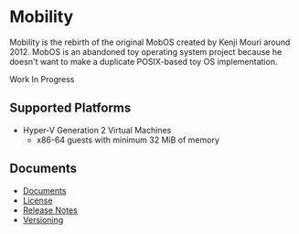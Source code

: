 ﻿# Mobility

Mobility is the rebirth of the original MobOS created by Kenji Mouri around 
2012. MobOS is an abandoned toy operating system project because he doesn't 
want to make a duplicate POSIX-based toy OS implementation.

Work In Progress

## Supported Platforms

- Hyper-V Generation 2 Virtual Machines
  - x86-64 guests with minimum 32 MiB of memory

## Documents

- [Documents](Documents/ReadMe.md)
- [License](License.md)
- [Release Notes](ReleaseNotes.md)
- [Versioning](Versioning.md)
